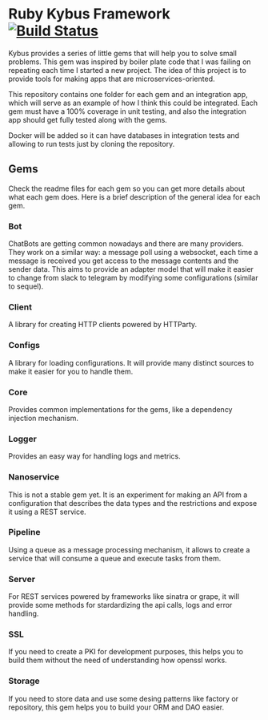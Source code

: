 # Ruby Kybus Framework [![Build Status](https://travis-ci.com/TachoMex/kybus.svg?token=mByHJndryoQGoBVujqw2&branch=develop)](https://travis-ci.com/TachoMex/kybus)

Kybus provides a series of little gems that will help you to solve small problems.
This gem was inspired by boiler plate code that I was failing on repeating each
time I started a new project. The idea of this project is to provide tools for
making apps that are microservices-oriented.

This repository contains one folder for each gem and an integration app, which
will serve as an example of how I think this could be integrated. Each gem
must have a 100% coverage in unit testing, and also the integration app should
get fully tested along with the gems.

Docker will be added so it can have databases in integration tests and allowing
to run tests just by cloning the repository.

## Gems
Check the readme files for each gem so you can get more details about what each
gem does. Here is a brief description of the general idea for each gem.

### Bot
ChatBots are getting common nowadays and there are many providers. They work on
a similar way: a message poll using a websocket, each time a message is received
you get access to the message contents and the sender data. This aims to provide
an adapter model that will make it easier to change from slack to telegram by
modifying some configurations (similar to sequel).

### Client
A library for creating HTTP clients powered by HTTParty.

### Configs
A library for loading configurations. It will provide many distinct sources to
make it easier for you to handle them.

### Core
Provides common implementations for the gems, like a dependency injection
mechanism.

### Logger
Provides an easy way for handling logs and metrics.

### Nanoservice
This is not a stable gem yet. It is an experiment for making an API from a
configuration that describes the data types and the restrictions and expose it
using a REST service.

### Pipeline
Using a queue as a message processing mechanism, it allows to create a service
that will consume a queue and execute tasks from them.

### Server
For REST services powered by frameworks like sinatra or grape, it will provide
some methods for stardardizing the api calls, logs and error handling.

### SSL
If you need to create a PKI for development purposes, this helps you to build
them without the need of understanding how openssl works.

### Storage
If you need to store data and use some desing patterns like factory or repository,
this gem helps you to build your ORM and DAO easier.
